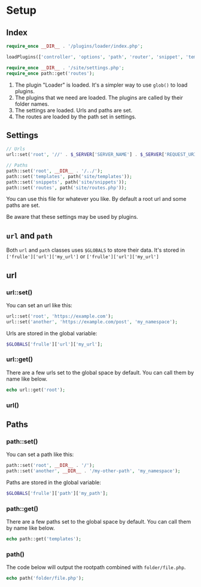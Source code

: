 # Setup

<!--
$rest = substr("abcdef", 0, -1);  // returns "abcde"
$rest = substr("abcdef", 2, -1);  // returns "cde"
$rest = substr("abcdef", 4, -4);  // returns ""; prior to PHP 8.0.0, false was returned
$rest = substr("abcdef", -3, -1); // returns "de"
-->

## Index

```php
require_once __DIR__ . '/plugins/loader/index.php';

loadPlugins(['controller', 'options', 'path', 'router', 'snippet', 'template', 'url']);

require_once __DIR__ . '/site/settings.php';
require_once path::get('routes');
```

1. The plugin "Loader" is loaded. It's a simpler way to use `glob()` to load plugins.
1. The plugins that we need are loaded. The plugins are called by their folder names.
1. The settings are loaded. Urls and paths are set.
1. The routes are loaded by the path set in settings.

## Settings

```php
// Urls
url::set('root', '//' . $_SERVER['SERVER_NAME'] . $_SERVER['REQUEST_URI']);

// Paths
path::set('root', __DIR__ . '/../');
path::set('templates', path('site/templates'));
path::set('snippets', path('site/snippets'));
path::set('routes', path('site/routes.php'));
```

You can use this file for whatever you like. By default a root url and some paths are set.

Be aware that these settings may be used by plugins.

## `url` and `path`

Both `url` and `path` classes uses `$GLOBALS` to store their data. It's stored in `['frulle']['url']['my_url']` or `['frulle']['url']['my_url']`

## url

### url::set()

You can set an url like this:

```php
url::set('root', 'https://example.com');
url::set('another', 'https://example.com/post', 'my_namespace');
```

Urls are stored in the global variable:

```php
$GLOBALS['frulle']['url']['my_url'];
```

### url::get()

There are a few urls set to the global space by default. You can call them by name like below.

```php
echo url::get('root');
```

### url()

## Paths

### path::set()

You can set a path like this:

```php
path::set('root', __DIR__ . '/');
path::set('another', __DIR__ . '/my-other-path', 'my_namespace');
```

Paths are stored in the global variable:

```php
$GLOBALS['frulle']['path']['my_path'];
```

### path::get()

There are a few paths set to the global space by default. You can call them by name like below.

```php
echo path::get('templates');
```

### path()

The code below will output the rootpath combined with `folder/file.php`.

```php
echo path('folder/file.php');
```
